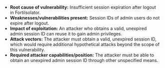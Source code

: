 - **Root cause of vulnerability:** Insufficient session expiration after logout in FortiIsolator.
- **Weaknesses/vulnerabilities present:** Session IDs of admin users do not expire after logout.
- **Impact of exploitation:** An attacker who obtains a valid, unexpired admin session ID can reuse it to gain admin privileges.
- **Attack vectors:** The attacker must obtain a valid, unexpired session ID, which would require additional hypothetical attacks beyond the scope of this vulnerability.
- **Required attacker capabilities/position:** The attacker must be able to obtain an unexpired admin session ID through other unspecified means.